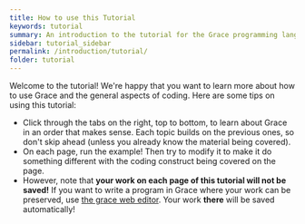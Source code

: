 ```yaml
---
title: How to use this Tutorial
keywords: tutorial
summary: An introduction to the tutorial for the Grace programming language
sidebar: tutorial_sidebar
permalink: /introduction/tutorial/
folder: tutorial
---
```


Welcome to the tutorial! We're happy that you want to learn more about how to use 
Grace and the general aspects of coding. Here are some tips on using this tutorial:   
    
 - Click through the tabs on the right, top to bottom, to learn about Grace in an order that makes sense.
   Each topic builds on the previous ones, so don't skip ahead (unless you already know the material being covered).   
 - On each page, run the example! Then try to modify it to make it do something different with the coding 
   construct being covered on the page.   
 - However, note that **your work on each page of this tutorial will not be saved!** If you want to write a program in Grace 
   where your work can be preserved, use [the grace web editor](http://web.cecs.pdx.edu/~grace/ide/index.html). 
   Your work **there** will be saved automatically!  
      
      


